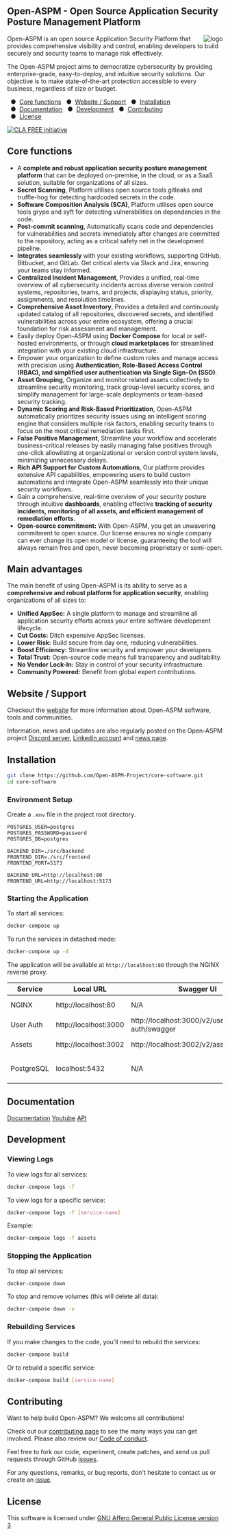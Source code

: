 Open-ASPM - Open Source Application Security Posture Management Platform
-------------------------------------------
<img align="right" alt="logo" src="./static/logos/logo.png"/> 

Open-ASPM is an open source Application Security Platform that provides comprehensive visibility and control, enabling developers to build securely and security teams to manage risk effectively.

The Open-ASPM project aims to democratize cybersecurity by providing enterprise-grade, easy-to-deploy, and intuitive security solutions. Our objective is to make state-of-the-art protection accessible to every business, regardless of size or budget.

  &nbsp;&nbsp;&#x25CF;&nbsp;&nbsp;<a href="#core-functions">Core functions</a>
  &nbsp;&nbsp;&#x25CF;&nbsp;&nbsp;<a href="#website--support">Website / Support</a>
  &nbsp;&nbsp;&#x25CF;&nbsp;&nbsp;<a href="#installation">Installation</a>
  &nbsp;&nbsp;&#x25CF;&nbsp;&nbsp;<a href="#documentation">Documentation</a>
  &nbsp;&nbsp;&#x25CF;&nbsp;&nbsp;<a href="#development">Development</a>
  &nbsp;&nbsp;&#x25CF;&nbsp;&nbsp;<a href="#contributing">Contributing</a><br>
  &nbsp;&nbsp;&#x25CF;&nbsp;&nbsp;<a href="#license">License</a>


[![CLA FREE initiative](https://raw.githubusercontent.com/ossbase-org/ossbase.org/main/logos/cla-free-small.png)](https://ossbase.org/initiatives/cla-free/)

Core functions
------------------
- A **complete and robust application security posture management platform** that can be deployed on-premise, in the cloud, or as a SaaS solution, suitable for organizations of all sizes. 
- **Secret Scanning**, Platform utilises open source tools gitleaks and truffle-hog for detecting hardcoded secrets in the code.
- **Software Composition Analysis (SCA)**, Platform utilises open source tools grype and syft for detecting vulnerabilities on dependencies in the code.
- **Post-commit scanning**, Automatically scans code and dependencies for vulnerabilities and secrets immediately after changes are committed to the repository, acting as a critical safety net in the development pipeline.
- **Integrates seamlessly** with your existing workflows, supporting GitHub, Bitbucket, and GitLab. Get critical alerts via Slack and Jira, ensuring your teams stay informed.
- **Centralized Incident Management**, Provides a unified, real-time overview of all cybersecurity incidents across diverse version control systems, repositories, teams, and projects, displaying status, priority, assignments, and resolution timelines.
- **Comprehensive Asset Inventory**, Provides a detailed and continuously updated catalog of all repositories, discovered secrets, and identified vulnerabilities across your entire ecosystem, offering a crucial foundation for risk assessment and management.
- Easily deploy Open-ASPM using **Docker Compose** for local or self-hosted environments, or through **cloud marketplaces** for streamlined integration with your existing cloud infrastructure.
- Empower your organization to define custom roles and manage access with precision using **Authentication, Role-Based Access Control (RBAC), and simplified user authentication via Single Sign-On (SSO)**.
- **Asset Grouping**, Organize and monitor related assets collectively to streamline security monitoring, track group-level security scores, and simplify management for large-scale deployments or team-based security tracking.
- **Dynamic Scoring and Risk-Based Prioritization**, Open-ASPM automatically prioritizes security issues using an intelligent scoring engine that considers multiple risk factors, enabling security teams to focus on the most critical remediation tasks first.
- **False Positive Management**, Streamline your workflow and accelerate business-critical releases by easily managing false positives through one-click allowlisting at organizational or version control system levels, minimizing unnecessary delays.
- **Rich API Support for Custom Automations**, Our platform provides extensive API capabilities, empowering users to build custom automations and integrate Open-ASPM seamlessly into their unique security workflows.
- Gain a comprehensive, real-time overview of your security posture through intuitive **dashboards**, enabling effective **tracking of security incidents, monitoring of all assets, and efficient management of remediation efforts**.
- **Open-source commitment:** With Open-ASPM, you get an unwavering commitment to open source. Our license ensures no single company can ever change its open model or license, guaranteeing the tool will always remain free and open, never becoming proprietary or semi-open.

## Main advantages

The main benefit of using Open-ASPM is its ability to serve as a **comprehensive and robust platform for application security**, enabling organizations of all sizes to:

- **Unified AppSec:** A single platform to manage and streamline all application security efforts across your entire software development lifecycle.
- **Cut Costs:** Ditch expensive AppSec licenses.
- **Lower Risk:** Build secure from day one, reducing vulnerabilities.
- **Boost Efficiency:** Streamline security and empower your developers.
- **Total Trust:** Open-source code means full transparency and auditability.
- **No Vendor Lock-In:** Stay in control of your security infrastructure.
- **Community Powered:** Benefit from global expert contributions.


Website / Support
------------------

Checkout the [website](https://www.open-aspm.org) for more information about Open-ASPM software, tools and communities.

Information, news and updates are also regularly posted on the Open-ASPM project [Discord server](https://discord.gg/jD2cEy2ugg), [Linkedin account](https://www.linkedin.com/company/open-aspm) and [news page](https://www.open-aspm.org/news/).

Installation
-------------

```bash
git clone https://github.com/Open-ASPM-Project/core-software.git
cd core-software
```

### Environment Setup

Create a `.env` file in the project root directory.

```
POSTGRES_USER=postgres
POSTGRES_PASSWORD=password
POSTGRES_DB=postgres

BACKEND_DIR=./src/backend
FRONTEND_DIR=./src/frontend
FRONTEND_PORT=5173

BACKEND_URL=http://localhost:80
FRONTEND_URL=http://localhost:5173
```

### Starting the Application

To start all services:

```bash
docker-compose up
```

To run the services in detached mode:

```bash
docker-compose up -d
```

The application will be available at `http://localhost:80` through the NGINX reverse proxy.

| Service    | Local URL             | Swagger UI                                 | Description                |
| ---------- | --------------------- | ------------------------------------------ | -------------------------- |
| NGINX      | http://localhost:80   | N/A                                        | Main entry point           |
| User Auth  | http://localhost:3000 | http://localhost:3000/v2/user-auth/swagger | Authentication services    |
| Assets     | http://localhost:3002 | http://localhost:3002/v2/assets/swagger    | Asset management           |
| PostgreSQL | localhost:5432        | N/A                                        | Database (requires client) |

Documentation
-------------

[Documentation](https://docs.thefirewall.org) 
[Youtube](https://youtube.com/playlist?list=PLcA3BglulRz-Cyr7U_wZ1XkU50J3fV-YL&si=IhhEKSSVClZqPhIw)
[API](https://docs.thefirewall.org/api-reference) 

Development
-------------

### Viewing Logs

To view logs for all services:

```bash
docker-compose logs -f
```

To view logs for a specific service:

```bash
docker-compose logs -f [service-name]
```

Example:

```bash
docker-compose logs -f assets
```

### Stopping the Application

To stop all services:

```bash
docker-compose down
```

To stop and remove volumes (this will delete all data):

```bash
docker-compose down -v
```

### Rebuilding Services

If you make changes to the code, you'll need to rebuild the services:

```bash
docker-compose build
```

Or to rebuild a specific service:

```bash
docker-compose build [service-name]
```

Contributing
------------

Want to help build Open-ASPM? We welcome all contributions!

Check out our [contributing page](CONTRIBUTING.md) to see the many ways you can get involved. Please also review our [Code of conduct](code_of_conduct.md).

Feel free to fork our code, experiment, create patches, and send us pull requests through GitHub [issues](https://github.com/open-aspm-project/core-software/issues).

For any questions, remarks, or bug reports, don't hesitate to contact us or create an [issue](https://github.com/open-aspm-project/core-software/issues).

License
-------

This software is licensed under [GNU Affero General Public License version 3](http://www.gnu.org/licenses/agpl-3.0.html)

